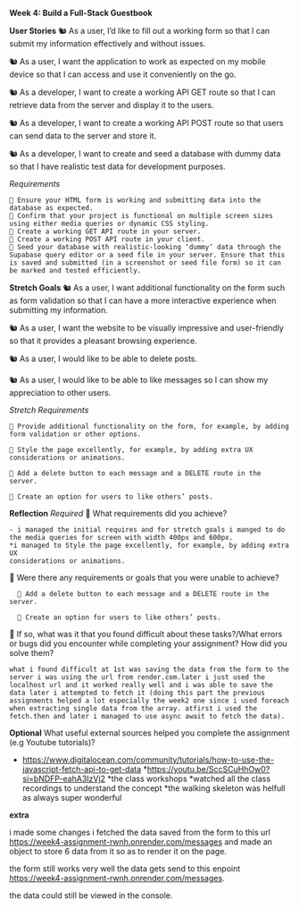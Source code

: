 **Week 4: Build a Full-Stack Guestbook**

**User Stories**
🐿️ As a user, I’d like to fill out a working form so that I can submit my information effectively and without issues.

🐿️ As a user, I want the application to work as expected on my mobile device so that I can access and use it conveniently on the go.

🐿️ As a developer, I want to create a working API GET route so that I can retrieve data from the server and display it to the users.

🐿️ As a developer, I want to create a working API POST route so that users can send data to the server and store it.

🐿️ As a developer, I want to create and seed a database with dummy data so that I have realistic test data for development purposes.

_Requirements_

    🎯 Ensure your HTML form is working and submitting data into the database as expected.
    🎯 Confirm that your project is functional on multiple screen sizes using either media queries or dynamic CSS styling.
    🎯 Create a working GET API route in your server.
    🎯 Create a working POST API route in your client.
    🎯 Seed your database with realistic-looking ‘dummy’ data through the Supabase query editor or a seed file in your server. Ensure that this is saved and submitted (in a screenshot or seed file form) so it can be marked and tested efficiently.

**Stretch Goals**
🐿️ As a user, I want additional functionality on the form such as form validation so that I can have a more interactive experience when submitting my information.

🐿️ As a user, I want the website to be visually impressive and user-friendly so that it provides a pleasant browsing experience.

🐿️ As a user, I would like to be able to delete posts.

🐿️ As a user, I would like to be able to like messages so I can show my appreciation to other users.

_Stretch Requirements_

    🏹 Provide additional functionality on the form, for example, by adding form validation or other options.

    🏹 Style the page excellently, for example, by adding extra UX
    considerations or animations.

    🏹 Add a delete button to each message and a DELETE route in the server.

    🏹 Create an option for users to like others’ posts.

**Reflection**
_Required_
🎯 What requirements did you achieve?

    - i managed the initial requires and for stretch goals i manged to do the media queries for screen with width 400px and 600px.
    *i managed to Style the page excellently, for example, by adding extra UX
    considerations or animations.

🎯 Were there any requirements or goals that you were unable to achieve?

      🏹 Add a delete button to each message and a DELETE route in the server.

      🏹 Create an option for users to like others’ posts.

🎯 If so, what was it that you found difficult about these tasks?/What errors or bugs did you encounter while completing your assignment? How did you solve them?

    what i found difficult at 1st was saving the data from the form to the server i was using the url from render.com.later i just used the localhost url and it worked really well and i was able to save the data later i attempted to fetch it (doing this part the previous assignments helped a lot especially the week2 one since i used foreach when extracting single data from the array. atfirst i used the fetch.then and later i managed to use async await to fetch the data).

**Optional**
What useful external sources helped you complete the assignment (e.g Youtube tutorials)?

- https://www.digitalocean.com/community/tutorials/how-to-use-the-javascript-fetch-api-to-get-data
  *https://youtu.be/SccSCuHhOw0?si=bNDFP-eahA3IzVj2
  *the class workshops
  *watched all the class recordings to understand the concept
  *the walking skeleton was helfull as always super wonderful

**extra**

i made some changes i fetched the data saved from the form to this url https://week4-assignment-rwnh.onrender.com/messages and made an object to store 6 data from it so as to render it on the page.

the form still works very well the data gets send to this enpoint https://week4-assignment-rwnh.onrender.com/messages.

the data could still be viewed in the console.
